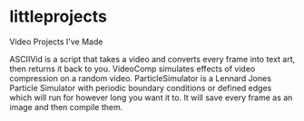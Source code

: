 # littleprojects
Video Projects I've Made

ASCIIVid is a script that takes a video and converts every frame into text art, then returns it back to you. 
VideoComp simulates effects of video compression on a random video.
ParticleSimulator is a Lennard Jones Particle Simulator with periodic boundary conditions or defined edges which will run for however long you want it to. It will save every frame as an image and then compile them. 
